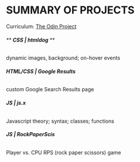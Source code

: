 # SUMMARY OF PROJECTS
Curriculum: [The Odin Project](https://www.theodinproject.com/dashboard)


###### ** <strong>CSS | htmldog </strong> **
dynamic images, background; on-hover events


###### <strong>HTML/CSS | Google Results </strong>
custom Google Search Results page


###### <strong>JS | js.x</strong>
Javascript theory; syntax; classes; functions


###### <strong>JS | RockPaperScis</strong>
Player vs. CPU RPS (rock paper scissors) game 

